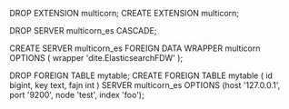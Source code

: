 DROP EXTENSION multicorn;
CREATE EXTENSION multicorn;

DROP SERVER multicorn_es CASCADE;

CREATE SERVER multicorn_es FOREIGN DATA WRAPPER multicorn
OPTIONS (
  wrapper 'dite.ElasticsearchFDW'
);

DROP FOREIGN TABLE mytable;
CREATE FOREIGN TABLE mytable (
    id bigint,
    key text,
    fajn int
) SERVER multicorn_es OPTIONS (host '127.0.0.1', port '9200', node 'test', index 'foo');
